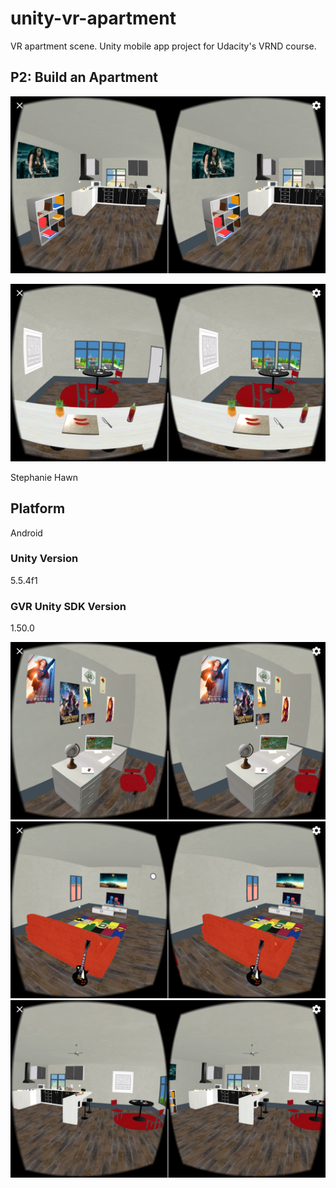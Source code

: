 # unity-vr-apartment
VR apartment scene. Unity mobile app project for Udacity's VRND course.
## P2: Build an Apartment

![VR Geek Apartment](/screenshots/1.png?raw=true "VR Geek Apartment-01")

![VR Geek Apartment](/screenshots/2.png?raw=true "VR Geek Apartment-02")

Stephanie Hawn

## Platform
Android

### Unity Version 
5.5.4f1

### GVR Unity SDK Version
1.50.0

![VR Geek Apartment](/screenshots/3.png?raw=true "VR Geek Apartment-02")
![VR Geek Apartment](/screenshots/4.png?raw=true "VR Geek Apartment-02")
![VR Geek Apartment](/screenshots/5.png?raw=true "VR Geek Apartment-02")

